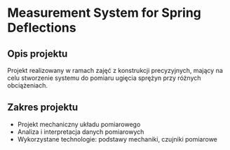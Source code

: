# Measurement System for Spring Deflections  

## Opis projektu  
Projekt realizowany w ramach zajęć z konstrukcji precyzyjnych, mający na celu stworzenie systemu do pomiaru ugięcia sprężyn przy różnych obciążeniach.  

## Zakres projektu  
- Projekt mechaniczny układu pomiarowego  
- Analiza i interpretacja danych pomiarowych  
- Wykorzystane technologie: podstawy mechaniki, czujniki pomiarowe  
